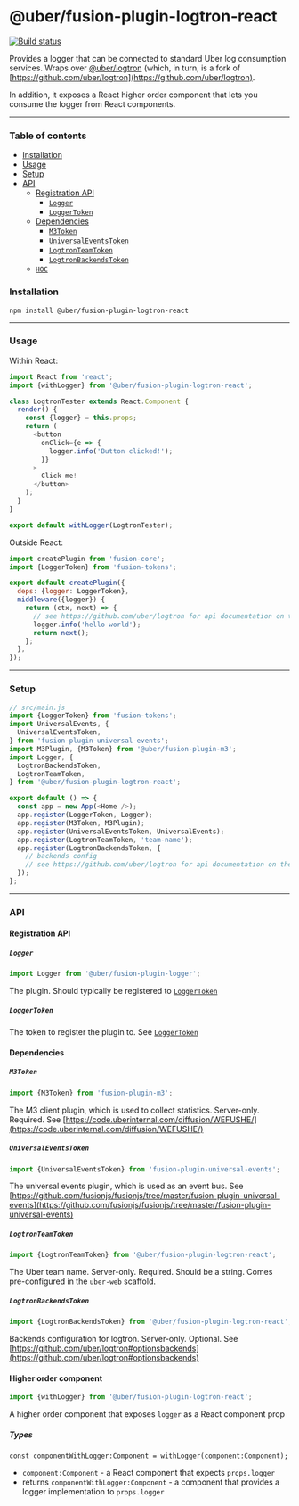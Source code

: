 # @uber/fusion-plugin-logtron-react

[![Build status](https://badge.buildkite.com/e962e49f800a98e953516b0d036bc66501ccb5e90dcd7eff2f.svg?branch=master)](https://buildkite.com/uber/fusionjs)

Provides a logger that can be connected to standard Uber log consumption services. Wraps over [@uber/logtron](https://code.uberinternal.com/diffusion/WELOGTK/) (which, in turn, is a fork of [https://github.com/uber/logtron](https://github.com/uber/logtron).

In addition, it exposes a React higher order component that lets you consume the logger from React components.

---

### Table of contents

* [Installation](#installation)
* [Usage](#usage)
* [Setup](#setup)
* [API](#api)
  * [Registration API](#registration-api)
    * [`Logger`](#logger)
    * [`LoggerToken`](#loggertoken)
  * [Dependencies](#dependencies)
    * [`M3Token`](#m3token)
    * [`UniversalEventsToken`](#universaleventstoken)
    * [`LogtronTeamToken`](#logtronteamtoken)
    * [`LogtronBackendsToken`](#logtronbackendstoken)
  * [`HOC`](#higher-order-component)

### Installation

```
npm install @uber/fusion-plugin-logtron-react
```

---

### Usage

Within React:

```js
import React from 'react';
import {withLogger} from '@uber/fusion-plugin-logtron-react';

class LogtronTester extends React.Component {
  render() {
    const {logger} = this.props;
    return (
      <button
        onClick={e => {
          logger.info('Button clicked!');
        }}
      >
        Click me!
      </button>
    );
  }
}

export default withLogger(LogtronTester);
```

Outside React:

```js
import createPlugin from 'fusion-core';
import {LoggerToken} from 'fusion-tokens';

export default createPlugin({
  deps: {logger: LoggerToken},
  middleware({logger}) {
    return (ctx, next) => {
      // see https://github.com/uber/logtron for api documentation on the logger
      logger.info('hello world');
      return next();
    };
  },
});
```

---

### Setup

```js
// src/main.js
import {LoggerToken} from 'fusion-tokens';
import UniversalEvents, {
  UniversalEventsToken,
} from 'fusion-plugin-universal-events';
import M3Plugin, {M3Token} from '@uber/fusion-plugin-m3';
import Logger, {
  LogtronBackendsToken,
  LogtronTeamToken,
} from '@uber/fusion-plugin-logtron-react';

export default () => {
  const app = new App(<Home />);
  app.register(LoggerToken, Logger);
  app.register(M3Token, M3Plugin);
  app.register(UniversalEventsToken, UniversalEvents);
  app.register(LogtronTeamToken, 'team-name');
  app.register(LogtronBackendsToken, {
    // backends config
    // see https://github.com/uber/logtron for api documentation on the logger
  });
};
```

---

### API

#### Registration API

##### `Logger`

```js
import Logger from '@uber/fusion-plugin-logger';
```

The plugin. Should typically be registered to [`LoggerToken`](https://github.com/fusionjs/fusionjs/tree/master/fusion-tokens#loggertoken)

##### `LoggerToken`

The token to register the plugin to. See [`LoggerToken`](https://github.com/fusionjs/fusionjs/tree/master/fusion-tokens#loggertoken)

#### Dependencies

##### `M3Token`

```js
import {M3Token} from 'fusion-plugin-m3';
```

The M3 client plugin, which is used to collect statistics. Server-only. Required. See [https://code.uberinternal.com/diffusion/WEFUSHE/](https://code.uberinternal.com/diffusion/WEFUSHE/)

##### `UniversalEventsToken`

```js
import {UniversalEventsToken} from 'fusion-plugin-universal-events';
```

The universal events plugin, which is used as an event bus. See [https://github.com/fusionjs/fusionjs/tree/master/fusion-plugin-universal-events](https://github.com/fusionjs/fusionjs/tree/master/fusion-plugin-universal-events)

##### `LogtronTeamToken`

```js
import {LogtronTeamToken} from '@uber/fusion-plugin-logtron-react';
```

The Uber team name. Server-only. Required. Should be a string. Comes pre-configured in the `uber-web` scaffold.

##### `LogtronBackendsToken`

```js
import {LogtronBackendsToken} from '@uber/fusion-plugin-logtron-react';
```

Backends configuration for logtron. Server-only. Optional. See [https://github.com/uber/logtron#optionsbackends](https://github.com/uber/logtron#optionsbackends)

#### Higher order component

```js
import {withLogger} from '@uber/fusion-plugin-logtron-react';
```

A higher order component that exposes `logger` as a React component prop

##### Types

```
const componentWithLogger:Component = withLogger(component:Component);
```

* `component:Component` - a React component that expects `props.logger`
* returns `componentWithLogger:Component` - a component that provides a logger implementation to `props.logger`
